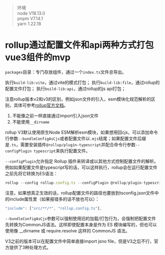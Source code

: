> 环境\
> node V18.13.0\
> pnpm V7.14.1\
> yarn 1.22.18

# rollup通过配置文件和api两种方式打包vue3组件的mvp

`packages`目录：专门存放组件，通过一个`index.ts`文件总导出。

执行`build-lib:vite`，通过vite的模式打包；
执行`build-lib:file`，通过rollup的配置文件打包；
执行`build-lib:api`，通过rollup的js api打包；


注意rollup版本v2和v3的区别，例如json文件的引入，esm模块化规范解析的区别，具体可参考[rollup官方文档](https://rollupjs.org/guide/en/#prerequisites)。
1. 不能像之前一样直接通过import引入json文件
2. 不能使用`__dirname`


rollup V3默认使用原生Node ESM解析esm模块，如果想用回cjs，可以添加命令行参数`--bundleConfigAsCjs`或者配置文件以`.mjs`结尾；如果配置文件后缀是`.ts`，需要安装插件`@rollup/plugin-typescript`并配合命令行参数`--configPlugin typescript`来执行配置文件。

`--configPlugin`允许指定 Rollup 插件来转译或以其他方式控制配置文件的解析。
例如如果配置文件是typescript写的话，可以这样执行，rollup会在运行配置文件之前先将它转换为ES语法：
```js 
rollup --config rollup.config.ts --configPlugin @rollup/plugin-typescript
```
注意，如果想真正生效的话，rollup配置文件的路径也要放到tsconfig.json文件中的include属性里（如果报错多的话不放也可以）：
```js
"include": ["src/**/*", "rollup.config.ts"],
```

`--bundleConfigAsCjs`参数可以强制使用旧的加载/打包行为，会强制把配置文件先转换为CommonJS语法。这样即使配置本身是作为 ES 模块编写的，但也可以使用像 __dirname 或 require.resolve 这样的 CommonJS 语法。



V3之前的版本可以在配置文件中简单直接import jsno file，但是V3之后不行，官方提供了3种处理方式。